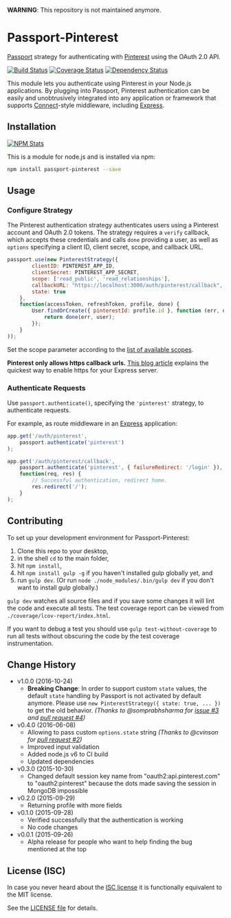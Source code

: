 **WARNING**: This repository is not maintained anymore.

# Passport-Pinterest

[Passport](https://github.com/jaredhanson/passport) strategy for authenticating with [Pinterest](https://www.pinterest.com) using the OAuth 2.0 API.

[![Build Status](https://img.shields.io/travis/analog-nico/passport-pinterest/master.svg?style=flat-square)](https://travis-ci.org/analog-nico/passport-pinterest)
[![Coverage Status](https://img.shields.io/coveralls/analog-nico/passport-pinterest.svg?style=flat-square)](https://coveralls.io/r/analog-nico/passport-pinterest)
[![Dependency Status](https://img.shields.io/david/analog-nico/passport-pinterest.svg?style=flat-square)](https://david-dm.org/analog-nico/passport-pinterest)

This module lets you authenticate using Pinterest in your Node.js applications. By plugging into Passport, Pinterest authentication can be easily and unobtrusively integrated into any application or framework that supports [Connect](http://www.senchalabs.org/connect/)-style middleware, including [Express](http://expressjs.com/).

## Installation

[![NPM Stats](https://nodei.co/npm/passport-pinterest.png?downloads=true)](https://npmjs.org/package/passport-pinterest)

This is a module for node.js and is installed via npm:

``` bash
npm install passport-pinterest --save
```

## Usage

### Configure Strategy

The Pinterest authentication strategy authenticates users using a Pinterest account and OAuth 2.0 tokens. The strategy requires a `verify` callback, which accepts these credentials and calls `done` providing a user, as well as `options` specifying a client ID, client secret, scope, and callback URL.

``` js
passport.use(new PinterestStrategy({
        clientID: PINTEREST_APP_ID,
        clientSecret: PINTEREST_APP_SECRET,
        scope: ['read_public', 'read_relationships'],
        callbackURL: "https://localhost:3000/auth/pinterest/callback",
        state: true
    },
    function(accessToken, refreshToken, profile, done) {
        User.findOrCreate({ pinterestId: profile.id }, function (err, user) {
            return done(err, user);
        });
    }
));
```

Set the scope parameter according to the [list of available scopes](https://developers.pinterest.com/docs/api/overview/#scopes).

**Pinterest only allows https callback urls.** [This blog article](http://blog.mgechev.com/2014/02/19/create-https-tls-ssl-application-with-express-nodejs/) explains the quickest way to enable https for your Express server.

### Authenticate Requests

Use `passport.authenticate()`, specifying the `'pinterest'` strategy, to authenticate requests.

For example, as route middleware in an [Express](http://expressjs.com/) application:

``` js
app.get('/auth/pinterest',
    passport.authenticate('pinterest')
);

app.get('/auth/pinterest/callback', 
    passport.authenticate('pinterest', { failureRedirect: '/login' }),
    function(req, res) {
        // Successful authentication, redirect home.
        res.redirect('/');
    }
);
```

## Contributing

To set up your development environment for Passport-Pinterest:

1. Clone this repo to your desktop,
2. in the shell `cd` to the main folder,
3. hit `npm install`,
4. hit `npm install gulp -g` if you haven't installed gulp globally yet, and
5. run `gulp dev`. (Or run `node ./node_modules/.bin/gulp dev` if you don't want to install gulp globally.)

`gulp dev` watches all source files and if you save some changes it will lint the code and execute all tests. The test coverage report can be viewed from `./coverage/lcov-report/index.html`.

If you want to debug a test you should use `gulp test-without-coverage` to run all tests without obscuring the code by the test coverage instrumentation.

## Change History

- v1.0.0 (2016-10-24)
    - **Breaking Change**: In order to support custom `state` values, the default `state` handling by Passport is not activated by default anymore. Please use `new PinterestStrategy({ state: true, ... })` to get the old behavior.
      *(Thanks to @somprabhsharma for [issue #3](https://github.com/analog-nico/passport-pinterest/issues/3) and [pull request #4](https://github.com/analog-nico/passport-pinterest/pull/4))*
- v0.4.0 (2016-06-08)
    - Allowing to pass custom `options.state` string
      *(Thanks to @cvinson for [pull request #2](https://github.com/analog-nico/passport-pinterest/pull/2))*
    - Improved input validation
    - Added node.js v6 to CI build
    - Updated dependencies
- v0.3.0 (2015-10-30)
    - Changed default session key name from "oauth2:api.pinterest.com" to "oauth2:pinterest" because the dots made saving the session in MongoDB impossible
- v0.2.0 (2015-09-29)
    - Returning profile with more fields
- v0.1.0 (2015-09-28)
    - Verified successfully that the authentication is working
    - No code changes
- v0.0.1 (2015-09-26)
    - Alpha release for people who want to help finding the bug mentioned at the top

## License (ISC)

In case you never heard about the [ISC license](http://en.wikipedia.org/wiki/ISC_license) it is functionally equivalent to the MIT license.

See the [LICENSE file](LICENSE) for details.

